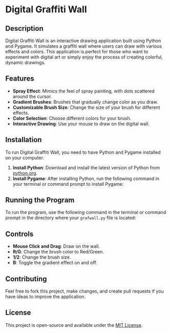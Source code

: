 # Digital Graffiti Wall

## Description
Digital Graffiti Wall is an interactive drawing application built using Python and Pygame. It simulates a graffiti wall where users can draw with various effects and colors. This application is perfect for those who want to experiment with digital art or simply enjoy the process of creating colorful, dynamic drawings.

## Features
- **Spray Effect**: Mimics the feel of spray painting, with dots scattered around the cursor.
- **Gradient Brushes**: Brushes that gradually change color as you draw.
- **Customizable Brush Size**: Change the size of your brush for different effects.
- **Color Selection**: Choose different colors for your brush.
- **Interactive Drawing**: Use your mouse to draw on the digital wall.

## Installation
To run Digital Graffiti Wall, you need to have Python and Pygame installed on your computer.

1. **Install Python**: Download and install the latest version of Python from [python.org](https://www.python.org/downloads/).
2. **Install Pygame**: After installing Python, run the following command in your terminal or command prompt to install Pygame:


## Running the Program
To run the program, use the following command in the terminal or command prompt in the directory where your `grafwall.py` file is located:


## Controls
- **Mouse Click and Drag**: Draw on the wall.
- **R/G**: Change the brush color to Red/Green.
- **1/2**: Change the brush size.
- **B**: Toggle the gradient effect on and off.

## Contributing
Feel free to fork this project, make changes, and create pull requests if you have ideas to improve the application.

## License
This project is open-source and available under the [MIT License](https://opensource.org/licenses/MIT).
